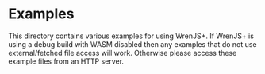 # Examples
This directory contains various examples for using WrenJS+. If WrenJS+ is using a debug build with WASM disabled then any examples that do not use external/fetched file access will work. Otherwise please access these example files from an HTTP server.